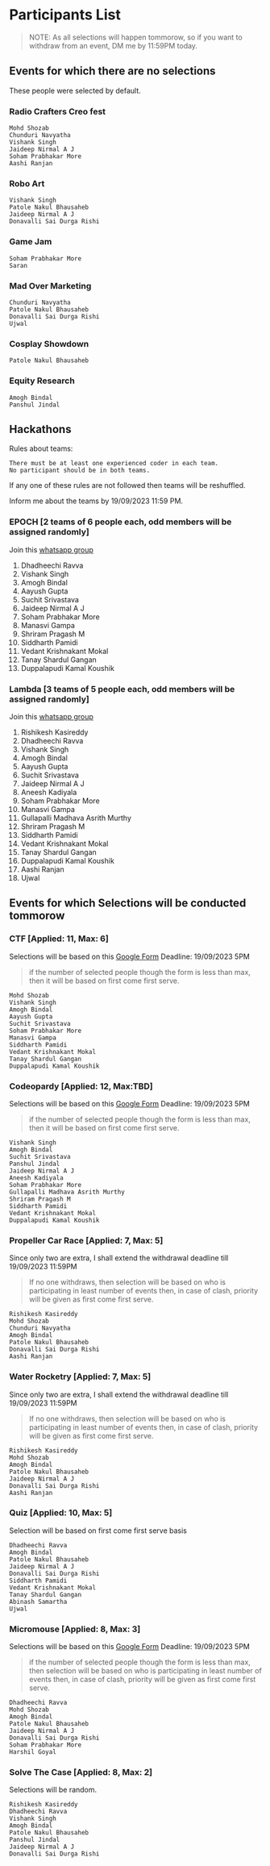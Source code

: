 # Participants List

> NOTE: As all selections will happen tommorow, so if you want to withdraw from an event, DM me by 11:59PM today.

## Events for which there are no selections

These people were selected by default.

### Radio Crafters Creo fest

    Mohd Shozab
    Chunduri Navyatha
    Vishank Singh
    Jaideep Nirmal A J
    Soham Prabhakar More
    Aashi Ranjan

### Robo Art

    Vishank Singh
    Patole Nakul Bhausaheb
    Jaideep Nirmal A J
    Donavalli Sai Durga Rishi

### Game Jam

    Soham Prabhakar More
    Saran

### Mad Over Marketing

    Chunduri Navyatha
    Patole Nakul Bhausaheb
    Donavalli Sai Durga Rishi
    Ujwal

### Cosplay Showdown

    Patole Nakul Bhausaheb

### Equity Research

    Amogh Bindal
    Panshul Jindal

## Hackathons

Rules about teams:

    There must be at least one experienced coder in each team.
    No participant should be in both teams.

   If any one of these rules are not followed then teams will be reshuffled.

   Inform me about the teams by 19/09/2023 11:59 PM.

### EPOCH [2 teams of 6 people each, odd members will be assigned randomly]

Join this [whatsapp group](https://chat.whatsapp.com/BJu1xivne1iGNDsalvHtGA)

1) Dhadheechi Ravva
2) Vishank Singh
3) Amogh Bindal
4) Aayush Gupta
5) Suchit Srivastava
6) Jaideep Nirmal A J
7) Soham Prabhakar More
8) Manasvi Gampa
9) Shriram Pragash M
10) Siddharth Pamidi
11) Vedant Krishnakant Mokal
12) Tanay Shardul Gangan
13) Duppalapudi Kamal Koushik

### Lambda  [3 teams of 5 people each, odd members will be assigned randomly]

Join this [whatsapp group](https://chat.whatsapp.com/ChryyCKk6eg6rhcwhxmd2N)

1) Rishikesh Kasireddy
2) Dhadheechi Ravva
3) Vishank Singh
4) Amogh Bindal
5) Aayush Gupta
6) Suchit Srivastava
7) Jaideep Nirmal A J
8) Aneesh Kadiyala
9) Soham Prabhakar More
10) Manasvi Gampa
11) Gullapalli Madhava Asrith Murthy
12) Shriram Pragash M
13) Siddharth Pamidi
14) Vedant Krishnakant Mokal
15) Tanay Shardul Gangan
16) Duppalapudi Kamal Koushik
17) Aashi Ranjan
18) Ujwal

## Events for which Selections will be conducted tommorow

### CTF [Applied: 11, Max: 6]

Selections will be based on this [Google Form](https://docs.google.com/forms/d/e/1FAIpQLScLTPY_FkKbqdafVqr4nriDB1uEBZMCTcXkd0l1Y5rbm1JzTQ/viewform?usp=sf_link)
Deadline: 19/09/2023 5PM
> if the number of selected people though the form is less than max, then it will be based on first come first serve.

    Mohd Shozab
    Vishank Singh
    Amogh Bindal
    Aayush Gupta
    Suchit Srivastava
    Soham Prabhakar More
    Manasvi Gampa
    Siddharth Pamidi
    Vedant Krishnakant Mokal
    Tanay Shardul Gangan
    Duppalapudi Kamal Koushik

### Codeopardy [Applied: 12, Max:TBD]

Selections will be based on this [Google Form](https://docs.google.com/forms/d/e/1FAIpQLSe5lVtOb4fQ36ml_eEs_wK9XDUSzMOC8N2JS1Q7P-37LogUrQ/viewform?usp=sf_link)
Deadline: 19/09/2023 5PM
> if the number of selected people though the form is less than max, then it will be based on first come first serve.

    Vishank Singh
    Amogh Bindal
    Suchit Srivastava
    Panshul Jindal
    Jaideep Nirmal A J
    Aneesh Kadiyala
    Soham Prabhakar More
    Gullapalli Madhava Asrith Murthy
    Shriram Pragash M
    Siddharth Pamidi
    Vedant Krishnakant Mokal
    Duppalapudi Kamal Koushik

### Propeller Car Race [Applied: 7, Max: 5]

Since only two are extra, I shall extend the withdrawal deadline till 19/09/2023 11:59PM
> If no one withdraws, then selection will be based on who is participating in least number of events
> then, in case of clash, priority will be given as first come first serve.

    Rishikesh Kasireddy
    Mohd Shozab
    Chunduri Navyatha
    Amogh Bindal
    Patole Nakul Bhausaheb
    Donavalli Sai Durga Rishi
    Aashi Ranjan

### Water Rocketry [Applied: 7, Max: 5]

Since only two are extra, I shall extend the withdrawal deadline till 19/09/2023 11:59PM
> If no one withdraws, then selection will be based on who is participating in least number of events
> then, in case of clash, priority will be given as first come first serve.

    Rishikesh Kasireddy
    Mohd Shozab
    Amogh Bindal
    Patole Nakul Bhausaheb
    Jaideep Nirmal A J
    Donavalli Sai Durga Rishi
    Aashi Ranjan

### Quiz [Applied: 10, Max: 5]

Selection will be based on first come first serve basis

    Dhadheechi Ravva
    Amogh Bindal
    Patole Nakul Bhausaheb
    Jaideep Nirmal A J
    Donavalli Sai Durga Rishi
    Siddharth Pamidi
    Vedant Krishnakant Mokal
    Tanay Shardul Gangan
    Abinash Samartha
    Ujwal

### Micromouse [Applied: 8, Max: 3]

Selections will be based on this [Google Form](https://docs.google.com/forms/d/e/1FAIpQLSfI36r6oWrI8vtL8vD3k8FeUu2nAjzQXNAalmTmEu5qdDsr6g/viewform?usp=sf_link)
Deadline: 19/09/2023 5PM
> if the number of selected people though the form is less than max, then selection will be based on who is participating in least number of events
> then, in case of clash, priority will be given as first come first serve.

    Dhadheechi Ravva
    Mohd Shozab
    Amogh Bindal
    Patole Nakul Bhausaheb
    Jaideep Nirmal A J
    Donavalli Sai Durga Rishi
    Soham Prabhakar More
    Harshil Goyal

### Solve The Case [Applied: 8, Max: 2]

Selections will be random.

    Rishikesh Kasireddy
    Dhadheechi Ravva
    Vishank Singh
    Amogh Bindal
    Patole Nakul Bhausaheb
    Panshul Jindal
    Jaideep Nirmal A J
    Donavalli Sai Durga Rishi

